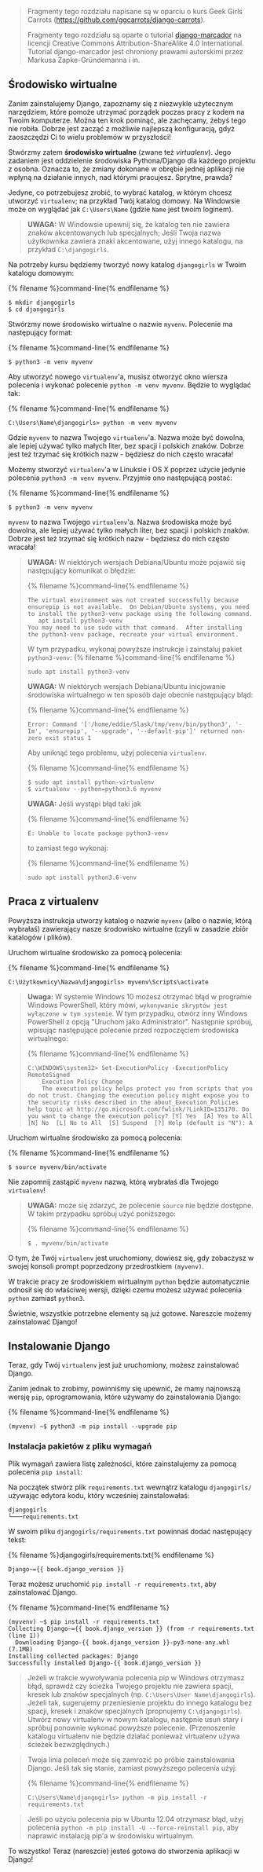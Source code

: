 > Fragmenty tego rozdziału napisane są w oparciu o kurs Geek Girls Carrots (https://github.com/ggcarrots/django-carrots).
> 
> Fragmenty tego rozdziału są oparte o tutorial [django-marcador](http://django-marcador.keimlink.de/) na licencji Creative Commons Attribution-ShareAlike 4.0 International. Tutorial django-marcador jest chroniony prawami autorskimi przez Markusa Zapke-Gründemanna i in.

## Środowisko wirtualne

Zanim zainstalujemy Django, zapoznamy się z niezwykle użytecznym narzędziem, które pomoże utrzymać porządek poczas pracy z kodem na Twoim komputerze. Można ten krok pominąć, ale zachęcamy, żebyś tego nie robiła. Dobrze jest zacząć z możliwie najlepszą konfiguracją, gdyż zaoszczędzi Ci to wielu problemów w przyszłości!

Stwórzmy zatem **środowisko wirtualne** (zwane też *virtualenv*). Jego zadaniem jest oddzielenie środowiska Pythona/Django dla każdego projektu z osobna. Oznacza to, że zmiany dokonane w obrębie jednej aplikacji nie wpłyną na działanie innych, nad którymi pracujesz. Sprytne, prawda?

Jedyne, co potrzebujesz zrobić, to wybrać katalog, w którym chcesz utworzyć `virtualenv`; na przykład Twój katalog domowy. Na Windowsie może on wyglądać jak `C:\Users\Name` (gdzie `Name` jest twoim loginem).

> **UWAGA:** W Windowsie upewnij się, że katalog ten nie zawiera znaków akcentowanych lub specjalnych; Jeśli Twoja nazwa użytkownika zawiera znaki akcentowane, użyj innego katalogu, na przykład `C:\djangogirls`.

Na potrzeby kursu będziemy tworzyć nowy katalog `djangogirls` w Twoim katalogu domowym:

{% filename %}command-line{% endfilename %}

    $ mkdir djangogirls
    $ cd djangogirls
    

Stwórzmy nowe środowisko wirtualne o nazwie `myvenv`. Polecenie ma następujący format:

{% filename %}command-line{% endfilename %}

    $ python3 -m venv myvenv
    

<!--sec data-title="Virtual environment: Windows" data-id="virtualenv_installation_windows"
data-collapse=true ces-->

Aby utworzyć nowego `virtualenv`'a, musisz otworzyć okno wiersza polecenia i wykonać polecenie `python -m venv myvenv`. Będzie to wyglądać tak:

{% filename %}command-line{% endfilename %}

    C:\Users\Name\djangogirls> python -m venv myvenv
    

Gdzie `myvenv` to nazwa Twojego `virtualenv`'a. Nazwa może być dowolna, ale lepiej używać tylko małych liter, bez spacji i polskich znaków. Dobrze jest też trzymać się krótkich nazw - będziesz do nich często wracała!

<!--endsec-->

<!--sec data-title="Virtual environment: Linux and OS X" data-id="virtualenv_installation_linuxosx"
data-collapse=true ces-->

Możemy stworzyć `virtualenv`'a w Linuksie i OS X poprzez użycie jedynie polecenia `python3 -m venv myvenv`. Przyjmie ono następującą postać:

{% filename %}command-line{% endfilename %}

    $ python3 -m venv myvenv
    

`myvenv` to nazwa Twojego `virtualenv`'a. Nazwa środowiska może być dowolna, ale lepiej używać tylko małych liter, bez spacji i polskich znaków. Dobrze jest też trzymać się krótkich nazw - będziesz do nich często wracała!

> **UWAGA:** W niektórych wersjach Debiana/Ubuntu może pojawić się następujący komunikat o błędzie:
> 
> {% filename %}command-line{% endfilename %}
> 
>     The virtual environment was not created successfully because ensurepip is not available.  On Debian/Ubuntu systems, you need to install the python3-venv package using the following command.
>        apt install python3-venv
>     You may need to use sudo with that command.  After installing the python3-venv package, recreate your virtual environment.
>     
> 
> W tym przypadku, wykonaj powyższe instrukcje i zainstaluj pakiet `python3-venv`: {% filename %}command-line{% endfilename %}
> 
>     sudo apt install python3-venv
>     
> 
> **UWAGA:** W niektórych wersjach Debiana/Ubuntu inicjowanie środowiska wirtualnego w ten sposób daje obecnie następujący błąd:
> 
> {% filename %}command-line{% endfilename %}
> 
>     Error: Command '['/home/eddie/Slask/tmp/venv/bin/python3', '-Im', 'ensurepip', '--upgrade', '--default-pip']' returned non-zero exit status 1
>     
> 
> Aby uniknąć tego problemu, użyj polecenia `virtualenv`.
> 
> {% filename %}command-line{% endfilename %}
> 
>     $ sudo apt install python-virtualenv
>     $ virtualenv --python=python3.6 myvenv
>     
> 
> **UWAGA:** Jeśli wystąpi błąd taki jak
> 
> {% filename %}command-line{% endfilename %}
> 
>     E: Unable to locate package python3-venv
>     
> 
> to zamiast tego wykonaj:
> 
> {% filename %}command-line{% endfilename %}
> 
>     sudo apt install python3.6-venv
>     

<!--endsec-->

## Praca z virtualenv

Powyższa instrukcja utworzy katalog o nazwie `myvenv` (albo o nazwie, którą wybrałaś) zawierający nasze środowisko wirtualne (czyli w zasadzie zbiór katalogów i plików).

<!--sec data-title="Working with virtualenv: Windows" data-id="virtualenv_windows"
data-collapse=true ces-->

Uruchom wirtualne środowisko za pomocą polecenia:

{% filename %}command-line{% endfilename %}

    C:\Użytkownicy\Nazwa\djangogirls> myvenv\Scripts\activate
    

> **Uwaga:** W systemie Windows 10 możesz otrzymać błąd w programie Windows PowerShell, który mówi, `wykonywanie skryptów jest wyłączone w tym systemie`. W tym przypadku, otwórz inny Windows PowerShell z opcją "Uruchom jako Administrator". Następnie spróbuj, wpisując następujące polecenie przed rozpoczęciem środowiska wirtualnego:
> 
> {% filename %}command-line{% endfilename %}
> 
>     C:\WINDOWS\system32> Set-ExecutionPolicy -ExecutionPolicy RemoteSigned
>         Execution Policy Change
>         The execution policy helps protect you from scripts that you do not trust. Changing the execution policy might expose you to the security risks described in the about_Execution_Policies help topic at http://go.microsoft.com/fwlink/?LinkID=135170. Do you want to change the execution policy? [Y] Yes  [A] Yes to All  [N] No  [L] No to All  [S] Suspend  [?] Help (default is "N"): A
>     

<!--endsec-->

<!--sec data-title="Working with virtualenv: Linux and OS X" data-id="virtualenv_linuxosx"
data-collapse=true ces-->

Uruchom wirtualne środowisko za pomocą polecenia:

{% filename %}command-line{% endfilename %}

    $ source myvenv/bin/activate
    

Nie zapomnij zastąpić `myvenv` nazwą, którą wybrałaś dla Twojego `virtualenv`!

> **UWAGA:** może się zdarzyć, że polecenie `source` nie będzie dostępne. W takim przypadku spróbuj użyć poniższego:
> 
> {% filename %}command-line{% endfilename %}
> 
>     $ . myvenv/bin/activate
>     

<!--endsec-->

O tym, że Twój `virtualenv` jest uruchomiony, dowiesz się, gdy zobaczysz w swojej konsoli prompt poprzedzony przedrostkiem `(myvenv)`.

W trakcie pracy ze środowiskiem wirtualnym `python` będzie automatycznie odnosił się do właściwej wersji, dzięki czemu możesz używać polecenia `python` zamiast `python3`.

Świetnie, wszystkie potrzebne elementy są już gotowe. Nareszcie możemy zainstalować Django!

## Instalowanie Django

Teraz, gdy Twój `virtualenv` jest już uruchomiony, możesz zainstalować Django.

Zanim jednak to zrobimy, powinniśmy się upewnić, że mamy najnowszą wersję `pip`, oprogramowania, które używamy do zainstalowania Django:

{% filename %}command-line{% endfilename %}

    (myvenv) ~$ python3 -m pip install --upgrade pip
    

### Instalacja pakietów z pliku wymagań

Plik wymagań zawiera listę zależności, które zainstalujemy za pomocą polecenia `pip install`:

Na początek stwórz plik `requirements.txt` wewnątrz katalogu `djangogirls/` używając edytora kodu, który wcześniej zainstalowałaś:

    djangogirls
    └───requirements.txt
    

W swoim pliku `djangogirls/requirements.txt` powinnaś dodać następujący tekst:

{% filename %}djangogirls/requirements.txt{% endfilename %}

    Django~={{ book.django_version }}
    

Teraz możesz uruchomić `pip install -r requirements.txt`, aby zainstalować Django.

{% filename %}command-line{% endfilename %}

    (myvenv) ~$ pip install -r requirements.txt
    Collecting Django~={{ book.django_version }} (from -r requirements.txt (line 1))
      Downloading Django-{{ book.django_version }}-py3-none-any.whl (7.1MB)
    Installing collected packages: Django
    Successfully installed Django-{{ book.django_version }}
    

<!--sec data-title="Installing Django: Windows" data-id="django_err_windows"
data-collapse=true ces-->

> Jeżeli w trakcie wywoływania polecenia pip w Windows otrzymasz błąd, sprawdź czy ścieżka Twojego projektu nie zawiera spacji, kresek lub znaków specjalnych (np. `C:\Users\User Name\djangogirls`). Jeżeli tak, sugerujemy przeniesienie projektu do innego katalogu bez spacji, kresek i znaków specjalnych (propnujemy `C:\djangogirls`). Utwórz nowy virtualenv w nowym katalogu, następnie usuń stary i spróbuj ponownie wykonać powyższe polecenie. (Przenoszenie katalogu virtualenv nie będzie działać ponieważ virtualenv używa ścieżek bezwzględnych.)

<!--endsec-->

<!--sec data-title="Installing Django: Windows 8 and Windows 10" data-id="django_err_windows8and10"
data-collapse=true ces-->

> Twoja linia poleceń może się zamrozić po próbie zainstalowania Django. Jeśli tak się stanie, zamiast powyższego polecenia użyj:
> 
> {% filename %}command-line{% endfilename %}
> 
>     C:\Users\Name\djangogirls> python -m pip install -r requirements.txt
>     

<!--endsec-->

<!--sec data-title="Installing Django: Linux" data-id="django_err_linux"
data-collapse=true ces-->

> Jeśli po użyciu polecenia pip w Ubuntu 12.04 otrzymasz błąd, użyj polecenia `python -m pip install -U --force-reinstall pip`, aby naprawić instalacją pip'a w środowisku wirtualnym.

<!--endsec-->

To wszystko! Teraz (nareszcie) jesteś gotowa do stworzenia aplikacji w Django!